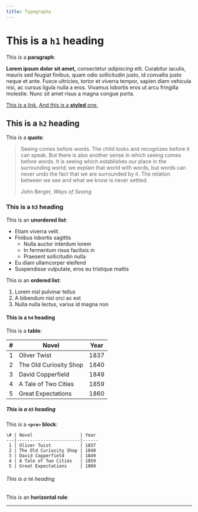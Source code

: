 ```yaml
---
title: Typography
---
```

# This is a `h1` heading
This is a **paragraph**:

**Lorem ipsum dolor sit amet,** consectetur _adipiscing_ elit. Curabitur iaculis, mauris sed feugiat finibus, quam odio sollicitudin justo, id convallis justo neque et ante. Fusce ultricies, tortor et viverra tempor, sapien diam vehicula nisi, ac cursus ligula nulla a eros. Vivamus lobortis eros ut arcu fringilla molestie. Nunc sit amet risus a magna congue porta.

[This is a link.](#) [And this is a **styled** one.](#)

## This is a `h2` heading
This is a **quote**: 
> Seeing comes before words. The child looks and recognizes before it can speak. But there is also another sense in which seeing comes before words. It is seeing which establishes our place in the surrounding world; we explain that world with words, but words can never undo the fact that we are surrounded by it. The relation between we see and what we know is never settled.
> <div class="blockquote-source">John Berger, <cite>Ways of Seeing</cite></div>

### This is a `h3` heading
This is an **unordered list**:
- Etiam viverra velit.
- Finibus lobortis sagittis
  - Nulla auctor interdum lorem
  - In fermentum risus facilisis in
  - Praesent sollicitudin nulla
- Eu diam ullamcorper eleifend
- Suspendisse vulputate, eros eu tristique mattis

This is an **ordered list**:
1. Lorem nisl pulvinar tellus
2. A bibendum nisl orci ac est
3. Nulla nulla lectus, varius id magna non

#### This is a `h4` heading
This is a **table**:

\# | Novel                  | Year
---|------------------------|------
 1 | Oliver Twist           | 1837
 2 | The Old Curiosity Shop | 1840
 3 | David Copperfield      | 1849
 4 | A Tale of Two Cities   | 1859
 5 | Great Expectations     | 1860

##### This is a `h5` heading
This is a **`<pre>` block**:
```
\# | Novel                  | Year
---|------------------------|------
 1 | Oliver Twist           | 1837
 2 | The Old Curiosity Shop | 1840
 3 | David Copperfield      | 1849
 4 | A Tale of Two Cities   | 1859
 5 | Great Expectations     | 1860
```
###### This is a `h6` heading

This is an **horizontal rule**:
***
